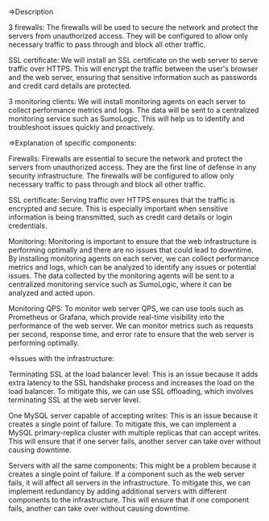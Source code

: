 =>Description

3 firewalls: The firewalls will be used to secure the network and protect the servers from unauthorized access. They will be configured to allow only necessary traffic to pass through and block all other traffic.

SSL certificate: We will install an SSL certificate on the web server to serve traffic over HTTPS. This will encrypt the traffic between the user's browser and the web server, ensuring that sensitive information such as passwords and credit card details are protected.

3 monitoring clients: We will install monitoring agents on each server to collect performance metrics and logs. The data will be sent to a centralized monitoring service such as SumoLogic. This will help us to identify and troubleshoot issues quickly and proactively.

=>Explanation of specific components:

Firewalls: Firewalls are essential to secure the network and protect the servers from unauthorized access. They are the first line of defense in any security infrastructure. The firewalls will be configured to allow only necessary traffic to pass through and block all other traffic.

SSL certificate: Serving traffic over HTTPS ensures that the traffic is encrypted and secure. This is especially important when sensitive information is being transmitted, such as credit card details or login credentials.

Monitoring: Monitoring is important to ensure that the web infrastructure is performing optimally and there are no issues that could lead to downtime. By installing monitoring agents on each server, we can collect performance metrics and logs, which can be analyzed to identify any issues or potential issues. The data collected by the monitoring agents will be sent to a centralized monitoring service such as SumoLogic, where it can be analyzed and acted upon.

Monitoring QPS: To monitor web server QPS, we can use tools such as Prometheus or Grafana, which provide real-time visibility into the performance of the web server. We can monitor metrics such as requests per second, response time, and error rate to ensure that the web server is performing optimally.

=>Issues with the infrastructure:

Terminating SSL at the load balancer level: This is an issue because it adds extra latency to the SSL handshake process and increases the load on the load balancer. To mitigate this, we can use SSL offloading, which involves terminating SSL at the web server level.

One MySQL server capable of accepting writes: This is an issue because it creates a single point of failure. To mitigate this, we can implement a MySQL primary-replica cluster with multiple replicas that can accept writes. This will ensure that if one server fails, another server can take over without causing downtime.

Servers with all the same components: This might be a problem because it creates a single point of failure. If a component such as the web server fails, it will affect all servers in the infrastructure. To mitigate this, we can implement redundancy by adding additional servers with different components to the infrastructure. This will ensure that if one component fails, another can take over without causing downtime.